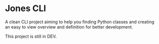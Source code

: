 # Jones CLI

A clean CLI project aiming to help you finding Python classes and creating an easy to view overview and definition for better development.

This project is still in DEV.